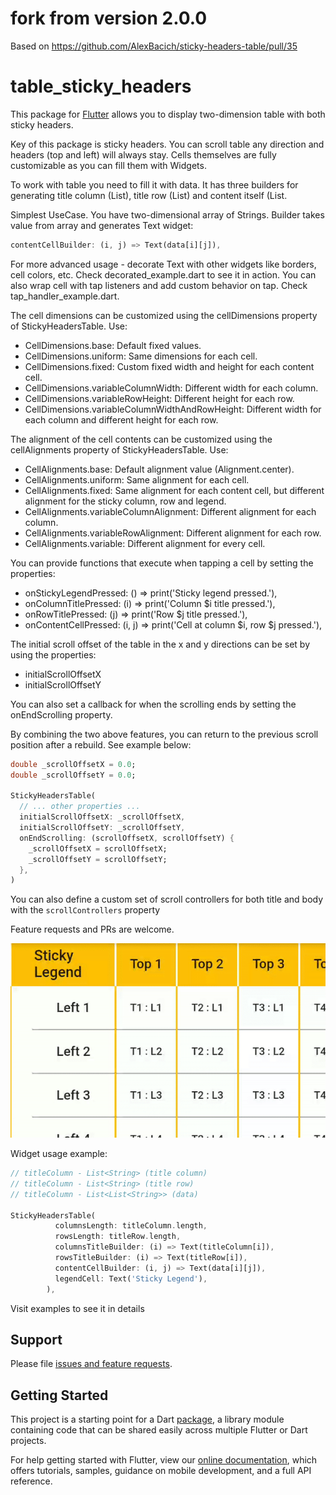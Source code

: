 # fork from version 2.0.0

Based on https://github.com/AlexBacich/sticky-headers-table/pull/35

# table_sticky_headers

This package for [Flutter](https://flutter.io) allows you to display two-dimension table with both sticky headers.

Key of this package is sticky headers. You can scroll table any direction and headers (top and left) will always stay. 
Cells themselves are fully customizable as you can fill them with Widgets. 

To work with table you need to fill it with data. It has three builders for generating title column (List<Widget>), title row (List<Widget>) and content itself (List<Widget>.

Simplest UseCase. You have two-dimensional array of Strings. Builder takes value from array and generates Text widget: 
```dart
contentCellBuilder: (i, j) => Text(data[i][j]),
```

For more advanced usage - decorate Text with other widgets like borders, cell colors, etc. Check decorated_example.dart to see it in action.
You can also wrap cell with tap listeners and add custom behavior on tap. Check tap_handler_example.dart.

The cell dimensions can be customized using the cellDimensions property of StickyHeadersTable. Use:
- CellDimensions.base: Default fixed values.
- CellDimensions.uniform: Same dimensions for each cell.
- CellDimensions.fixed: Custom fixed width and height for each content cell.
- CellDimensions.variableColumnWidth: Different width for each column.
- CellDimensions.variableRowHeight: Different height for each row.
- CellDimensions.variableColumnWidthAndRowHeight: Different width for each column and different height for each row.

The alignment of the cell contents can be customized using the cellAlignments property of StickyHeadersTable. Use:
- CellAlignments.base: Default alignment value (Alignment.center).
- CellAlignments.uniform: Same alignment for each cell.
- CellAlignments.fixed: Same alignment for each content cell, but different alignment for the sticky column, row and legend.
- CellAlignments.variableColumnAlignment: Different alignment for each column.
- CellAlignments.variableRowAlignment: Different alignment for each row.
- CellAlignments.variable: Different alignment for every cell.

You can provide functions that execute when tapping a cell by setting the properties:
- onStickyLegendPressed: () => print('Sticky legend pressed.'),
- onColumnTitlePressed: (i) => print('Column $i title pressed.'),
- onRowTitlePressed: (j) => print('Row $j title pressed.'),
- onContentCellPressed: (i, j) => print('Cell at column $i, row $j pressed.'),

The initial scroll offset of the table in the x and y directions can be set by using the properties:
- initialScrollOffsetX
- initialScrollOffsetY

You can also set a callback for when the scrolling ends by setting the onEndScrolling property.

By combining the two above features, you can return to the previous scroll position after a rebuild. See example below:

```dart
double _scrollOffsetX = 0.0;
double _scrollOffsetY = 0.0;

StickyHeadersTable(
  // ... other properties ...
  initialScrollOffsetX: _scrollOffsetX,
  initialScrollOffsetY: _scrollOffsetY,
  onEndScrolling: (scrollOffsetX, scrollOffsetY) {
    _scrollOffsetX = scrollOffsetX;
    _scrollOffsetY = scrollOffsetY;
  },
)
```

You can also define a custom set of scroll controllers for both title and body with the ```scrollControllers``` property
  
Feature requests and PRs are welcome.  

![Examples](https://github.com/AlexBacich/sticky-headers-table/blob/master/example/sticky_demo.gif?raw=true)

Widget usage example:
```dart
// titleColumn - List<String> (title column)
// titleColumn - List<String> (title row)
// titleColumn - List<List<String>> (data)

StickyHeadersTable(
          columnsLength: titleColumn.length,
          rowsLength: titleRow.length,
          columnsTitleBuilder: (i) => Text(titleColumn[i]),
          rowsTitleBuilder: (i) => Text(titleRow[i]),
          contentCellBuilder: (i, j) => Text(data[i][j]),
          legendCell: Text('Sticky Legend'),
        ),
```

Visit examples to see it in details

## Support

Please file [issues and feature requests](https://github.com/AlexBacich/sticky-headers-table).

## Getting Started

This project is a starting point for a Dart
[package](https://flutter.dev/developing-packages/),
a library module containing code that can be shared easily across
multiple Flutter or Dart projects.

For help getting started with Flutter, view our 
[online documentation](https://flutter.dev/docs), which offers tutorials, 
samples, guidance on mobile development, and a full API reference.
